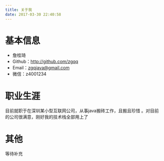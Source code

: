 ```yaml
---
title: 关于我
date: 2017-03-30 22:40:58
---
```


# 基本信息
* 詹桂琦
* Github：http://github.com/zgqq 
* Email：zgqjava@gmail.com 
* 微信：z4001234 

# 职业生涯
目前就职于在深圳某小型互联网公司，从事java搬砖工作，且搬且珍惜 。对目前的公司很满意，刚好我的技术栈全部用上了
# 其他
等待补充
